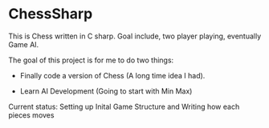 # ChessSharp
This is Chess written in C sharp. Goal include, two player playing, eventually Game AI. 

The goal of this project is for me to do two things:

- Finally code a version of Chess (A long time idea I had).

- Learn AI Development (Going to start with Min Max)
  
 Current status: Setting up Inital Game Structure and Writing how each pieces moves
  
